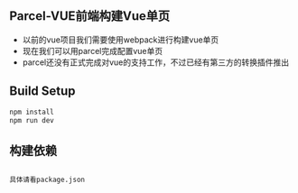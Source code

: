 ## Parcel-VUE前端构建Vue单页

* 以前的vue项目我们需要使用webpack进行构建vue单页
* 现在我们可以用parcel完成配置vue单页
* parcel还没有正式完成对vue的支持工作，不过已经有第三方的转换插件推出

## Build Setup

```bash
npm install
npm run dev

```

## 构建依赖

```bash

具体请看package.json

```



